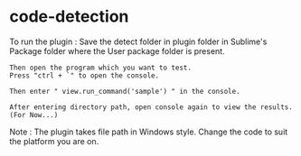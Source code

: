 # code-detection

To run the plugin :
	Save the detect folder in plugin folder in Sublime's Package folder where the User package 
	folder is present.
	
	Then open the program which you want to test.
	Press "ctrl + `" to open the console.
	
	Then enter " view.run_command('sample') " in the console.
	
	After entering directory path, open console again to view the results. (For Now...)

Note : The plugin takes file path in Windows style. Change the code to suit the platform you are on.